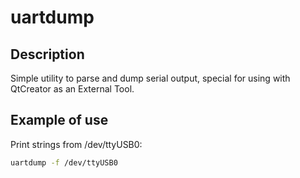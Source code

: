 # uartdump
## Description

Simple utility to parse and dump serial output, special for using with QtCreator as an External Tool.

## Example of use
Print strings from /dev/ttyUSB0:
```bash
uartdump -f /dev/ttyUSB0
```
